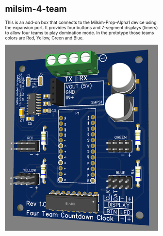 # milsim-4-team

This is an add-on box that connects to the Milsim-Prop-Alpha1 device using the expansion port.  It provides four buttons and 7-segment displays (timers) to allow four teams to play domination mode.  In the prototype those teams colors are Red, Yellow, Green and Blue.

![PCB Render](/pcb/render.png)
